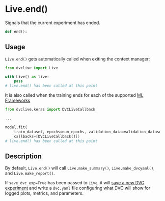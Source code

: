 # Live.end()

Signals that the current experiment has ended.

```py
def end():
```

## Usage

`Live.end()` gets automatically called when exiting the context manager:

```py
from dvclive import Live

with Live() as live:
    pass
# live.end() has been called at this point
```

It is also called when the training ends for each of the supported
[ML Frameworks](/doc/dvclive/api-reference/ml-frameworks)

```py
from dvclive.keras import DVCLiveCallback

...

model.fit(
    train_dataset, epochs=num_epochs, validation_data=validation_dataset,
    callbacks=[DVCLiveCallback()])
# live.end() has been called at this point
```

## Description

By default, `Live.end()` will call `Live.make_summary()`, `Live.make_dvcyaml()`,
and `Live.make_report()`.

If `save_dvc_exp=True` has been passed to `Live`, it will
[save a new DVC experiment](/doc/dvclive/how-it-works#track-the-results) and
write a `dvc.yaml` file configuring what DVC will show for logged plots,
metrics, and parameters.
